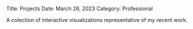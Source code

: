 Title: Projects
Date: March 26, 2023
Category: Professional 

A colection of interactive visualizations representative of my recent work. 